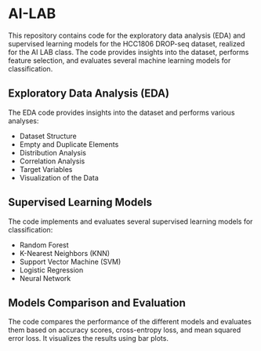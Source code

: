 # AI-LAB

This repository contains code for the exploratory data analysis (EDA) and supervised learning models for the HCC1806 DROP-seq dataset, realized for the AI LAB class. The code provides insights into the dataset, performs feature selection, and evaluates several machine learning models for classification.

## Exploratory Data Analysis (EDA)
The EDA code provides insights into the dataset and performs various analyses:

- Dataset Structure
- Empty and Duplicate Elements
- Distribution Analysis
- Correlation Analysis
- Target Variables
- Visualization of the Data
  
## Supervised Learning Models
The code implements and evaluates several supervised learning models for classification:

- Random Forest
- K-Nearest Neighbors (KNN)
- Support Vector Machine (SVM)
- Logistic Regression
- Neural Network
  
## Models Comparison and Evaluation
The code compares the performance of the different models and evaluates them based on accuracy scores, cross-entropy loss, and mean squared error loss. It visualizes the results using bar plots.
